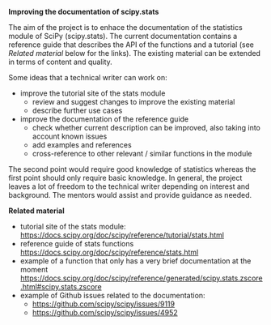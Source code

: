
**Improving the documentation of scipy.stats**

The aim of the project is to enhace the documentation of the statistics module of SciPy (scipy.stats). The current documentation contains a reference guide that describes the API of the functions and a tutorial (see *Related material* below for the links). The existing material can be extended in terms of content and quality. 

Some ideas that a technical writer can work on:

* improve the tutorial site of the stats module
    * review and suggest changes to improve the existing material
    * describe further use cases 
* improve the documentation of the reference guide 
    * check whether current description can be improved, also taking into account known issues
    * add examples and references
    * cross-reference to other relevant / similar functions in the module

The second point would require good knowledge of statistics whereas the first point should only require basic knowledge. In general, the project leaves a lot of freedom to the technical writer depending on interest and background. The mentors would assist and provide guidance as needed.

**Related material**
* tutorial site of the stats module: https://docs.scipy.org/doc/scipy/reference/tutorial/stats.html
* reference guide of stats functions https://docs.scipy.org/doc/scipy/reference/stats.html
* example of a function that only has a very brief documentation at the moment https://docs.scipy.org/doc/scipy/reference/generated/scipy.stats.zscore.html#scipy.stats.zscore
* example of Github issues related to the documentation:
    * https://github.com/scipy/scipy/issues/9119
    * https://github.com/scipy/scipy/issues/4952
